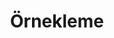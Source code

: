 ---
title: Örnekleme
keywords: 
last_updated: 
tags: []
permalink: /advanced_opengl/instancing.html
sidebar: main_sidebar
---